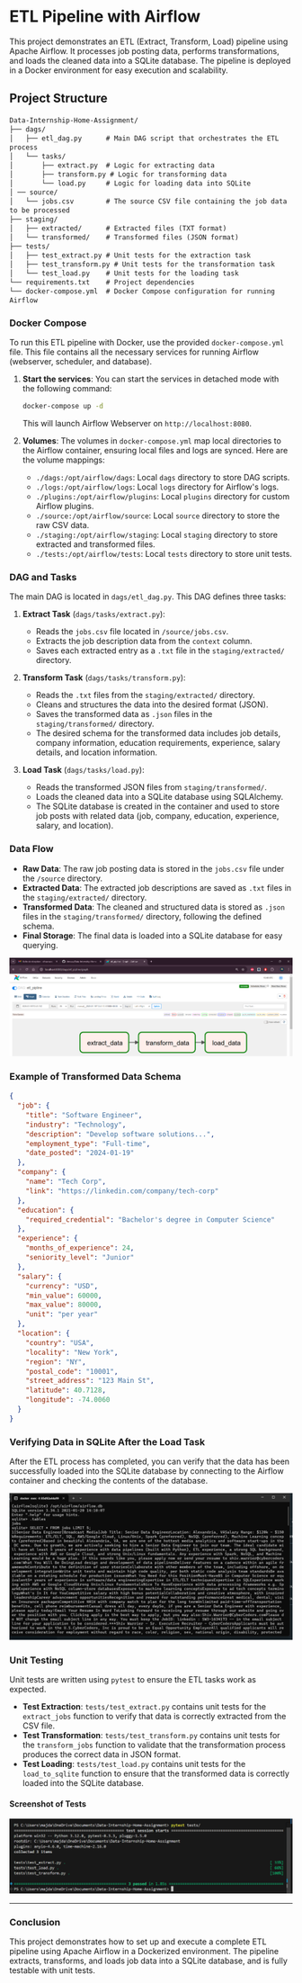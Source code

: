 # ETL Pipeline with Airflow

This project demonstrates an ETL (Extract, Transform, Load) pipeline using Apache Airflow. It processes job posting data, performs transformations, and loads the cleaned data into a SQLite database. The pipeline is deployed in a Docker environment for easy execution and scalability.

## Project Structure

```plaintext
Data-Internship-Home-Assignment/
├── dags/
│   ├── etl_dag.py      # Main DAG script that orchestrates the ETL process
│   └── tasks/
│       ├── extract.py  # Logic for extracting data
│       ├── transform.py # Logic for transforming data
│       └── load.py     # Logic for loading data into SQLite
│ ── source/
│   └── jobs.csv        # The source CSV file containing the job data to be processed
├── staging/
│   ├── extracted/      # Extracted files (TXT format)
│   └── transformed/    # Transformed files (JSON format)
├── tests/
│   ├── test_extract.py # Unit tests for the extraction task
│   ├── test_transform.py # Unit tests for the transformation task
│   └── test_load.py    # Unit tests for the loading task
└── requirements.txt    # Project dependencies
└── docker-compose.yml  # Docker Compose configuration for running Airflow
```

### Docker Compose

To run this ETL pipeline with Docker, use the provided `docker-compose.yml` file. This file contains all the necessary services for running Airflow (webserver, scheduler, and database). 

1. **Start the services**: You can start the services in detached mode with the following command:
   ```bash
   docker-compose up -d
   ```
   This will launch Airflow Webserver on `http://localhost:8080`.

2. **Volumes**: The volumes in `docker-compose.yml` map local directories to the Airflow container, ensuring local files and logs are synced. Here are the volume mappings:
   - `./dags:/opt/airflow/dags`: Local `dags` directory to store DAG scripts.
   - `./logs:/opt/airflow/logs`: Local `logs` directory for Airflow's logs.
   - `./plugins:/opt/airflow/plugins`: Local `plugins` directory for custom Airflow plugins.
   - `./source:/opt/airflow/source`: Local `source` directory to store the raw CSV data.
   - `./staging:/opt/airflow/staging`: Local `staging` directory to store extracted and transformed files.
   - `./tests:/opt/airflow/tests`: Local `tests` directory to store unit tests.

### DAG and Tasks

The main DAG is located in `dags/etl_dag.py`. This DAG defines three tasks:

1. **Extract Task** (`dags/tasks/extract.py`):
   - Reads the `jobs.csv` file located in `/source/jobs.csv`.
   - Extracts the job description data from the `context` column.
   - Saves each extracted entry as a `.txt` file in the `staging/extracted/` directory.

2. **Transform Task** (`dags/tasks/transform.py`):
   - Reads the `.txt` files from the `staging/extracted/` directory.
   - Cleans and structures the data into the desired format (JSON).
   - Saves the transformed data as `.json` files in the `staging/transformed/` directory.
   - The desired schema for the transformed data includes job details, company information, education requirements, experience, salary details, and location information.

3. **Load Task** (`dags/tasks/load.py`):
   - Reads the transformed JSON files from `staging/transformed/`.
   - Loads the cleaned data into a SQLite database using SQLAlchemy.
   - The SQLite database is created in the container and used to store job posts with related data (job, company, education, experience, salary, and location).

### Data Flow

- **Raw Data**: The raw job posting data is stored in the `jobs.csv` file under the `/source` directory.
- **Extracted Data**: The extracted job descriptions are saved as `.txt` files in the `staging/extracted/` directory.
- **Transformed Data**: The cleaned and structured data is stored as `.json` files in the `staging/transformed/` directory, following the defined schema.
- **Final Storage**: The final data is loaded into a SQLite database for easy querying.

![Unit Test Screenshot](etl_pipline.png)

### Example of Transformed Data Schema

```json
{
  "job": {
    "title": "Software Engineer",
    "industry": "Technology",
    "description": "Develop software solutions...",
    "employment_type": "Full-time",
    "date_posted": "2024-01-19"
  },
  "company": {
    "name": "Tech Corp",
    "link": "https://linkedin.com/company/tech-corp"
  },
  "education": {
    "required_credential": "Bachelor's degree in Computer Science"
  },
  "experience": {
    "months_of_experience": 24,
    "seniority_level": "Junior"
  },
  "salary": {
    "currency": "USD",
    "min_value": 60000,
    "max_value": 80000,
    "unit": "per year"
  },
  "location": {
    "country": "USA",
    "locality": "New York",
    "region": "NY",
    "postal_code": "10001",
    "street_address": "123 Main St",
    "latitude": 40.7128,
    "longitude": -74.0060
  }
}
```
### Verifying Data in SQLite After the Load Task

After the ETL process has completed, you can verify that the data has been successfully loaded into the SQLite database by connecting to the Airflow container and checking the contents of the database.

![Unit Test Screenshot](sqlite.png)

### Unit Testing

Unit tests are written using `pytest` to ensure the ETL tasks work as expected.

- **Test Extraction**: `tests/test_extract.py` contains unit tests for the `extract_jobs` function to verify that data is correctly extracted from the CSV file.
- **Test Transformation**: `tests/test_transform.py` contains unit tests for the `transform_jobs` function to validate that the transformation process produces the correct data in JSON format.
- **Test Loading**: `tests/test_load.py` contains unit tests for the `load_to_sqlite` function to ensure that the transformed data is correctly loaded into the SQLite database.

#### Screenshot of Tests

![Unit Test Screenshot](test.png)

---


### Conclusion

This project demonstrates how to set up and execute a complete ETL pipeline using Apache Airflow in a Dockerized environment. The pipeline extracts, transforms, and loads job data into a SQLite database, and is fully testable with unit tests.

